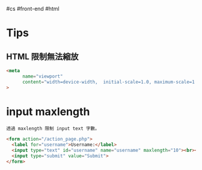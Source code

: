 #cs #front-end #html

# Tips
## HTML 限制無法縮放
```html
<meta 
	  name="viewport" 
	  content="width=device-width,  initial-scale=1.0, maximum-scale=1.0, user-scalable=0"
>
```

# input maxlength
	透過 maxlength 限制 input text 字數。
```html
<form action="/action_page.php">  
  <label for="username">Username:</label>  
  <input type="text" id="username" name="username" maxlength="10"><br><br>  
  <input type="submit" value="Submit">  
</form>
```